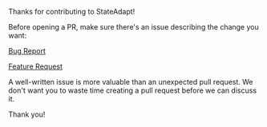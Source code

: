 Thanks for contributing to StateAdapt!

Before opening a PR, make sure there's an issue describing the change you want:

[Bug Report](https://github.com/state-adapt/state-adapt/issues/new?assignees=&labels=&projects=&template=bug_report.md&title=%5BBUG%5D%3A+)

[Feature Request](https://github.com/state-adapt/state-adapt/issues/new?assignees=&labels=&projects=&template=feature_request.md&title=%5BFEATURE%5D%3A+)

A well-written issue is more valuable than an unexpected pull request. We don't want you to waste time creating a pull request before we can discuss it. 

Thank you!
